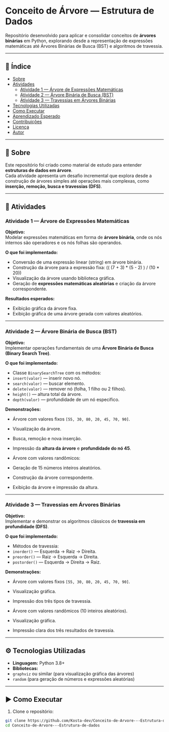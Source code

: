 # Conceito de Árvore — Estrutura de Dados

Repositório desenvolvido para aplicar e consolidar conceitos de **árvores binárias** em Python, explorando desde a representação de expressões matemáticas até Árvores Binárias de Busca (BST) e algoritmos de travessia.

---

## 📑 Índice

- [Sobre](#sobre)  
- [Atividades](#atividades)  
  - [Atividade 1 — Árvore de Expressões Matemáticas](#atividade-1--árvore-de-expressões-matemáticas)  
  - [Atividade 2 — Árvore Binária de Busca (BST)](#atividade-2--árvore-binária-de-busca-bst)  
  - [Atividade 3 — Travessias em Árvores Binárias](#atividade-3--travessias-em-árvores-binárias)  
- [Tecnologias Utilizadas](#tecnologias-utilizadas)  
- [Como Executar](#como-executar)  
- [Aprendizado Esperado](#aprendizado-esperado)  
- [Contribuições](#contribuições)  
- [Licença](#licença)  
- [Autor](#autor)  

---

## 📖 Sobre

Este repositório foi criado como material de estudo para entender **estruturas de dados em árvore**.  
Cada atividade apresenta um desafio incremental que explora desde a construção de árvores simples até operações mais complexas, como **inserção, remoção, busca e travessias (DFS)**.

---

## 📝 Atividades

### Atividade 1 — Árvore de Expressões Matemáticas  

**Objetivo:**  
Modelar expressões matemáticas em forma de **árvore binária**, onde os nós internos são operadores e os nós folhas são operandos.

**O que foi implementado:**  
- Conversão de uma expressão linear (string) em árvore binária.  
- Construção da árvore para a expressão fixa:  (( (7 + 3) * (5 - 2) ) / (10 * 20))
- Visualização da árvore usando biblioteca gráfica.  
- Geração de **expressões matemáticas aleatórias** e criação da árvore correspondente.  

**Resultados esperados:**  
- Exibição gráfica da árvore fixa.  
- Exibição gráfica de uma árvore gerada com valores aleatórios.  

---

### Atividade 2 — Árvore Binária de Busca (BST)

**Objetivo:**  
Implementar operações fundamentais de uma **Árvore Binária de Busca (Binary Search Tree)**.

**O que foi implementado:**  
- Classe `BinarySearchTree` com os métodos:  
- `insert(valor)` — inserir novo nó.  
- `search(valor)` — buscar elemento.  
- `delete(valor)` — remover nó (folha, 1 filho ou 2 filhos).  
- `height()` — altura total da árvore.  
- `depth(valor)` — profundidade de um nó específico.  

**Demonstrações:**  
- Árvore com valores fixos `[55, 30, 80, 20, 45, 70, 90]`.  
- Visualização da árvore.  
- Busca, remoção e nova inserção.  
- Impressão da **altura da árvore** e **profundidade do nó 45**.  

- Árvore com valores randômicos:  
- Geração de 15 números inteiros aleatórios.  
- Construção da árvore correspondente.  
- Exibição da árvore e impressão da altura.  

---

### Atividade 3 — Travessias em Árvores Binárias

**Objetivo:**  
Implementar e demonstrar os algoritmos clássicos de **travessia em profundidade (DFS)**.

**O que foi implementado:**  
- Métodos de travessia:  
- `inorder()` — Esquerda → Raiz → Direita.  
- `preorder()` — Raiz → Esquerda → Direita.  
- `postorder()` — Esquerda → Direita → Raiz.  

**Demonstrações:**  
- Árvore com valores fixos `[55, 30, 80, 20, 45, 70, 90]`.  
- Visualização gráfica.  
- Impressão dos três tipos de travessia.  

- Árvore com valores randômicos (10 inteiros aleatórios).  
- Visualização gráfica.  
- Impressão clara dos três resultados de travessia.  

---

## ⚙️ Tecnologias Utilizadas

- **Linguagem:** Python 3.8+  
- **Bibliotecas:**  
- `graphviz` ou similar (para visualização gráfica das árvores)  
- `random` (para geração de números e expressões aleatórias)  

---

## ▶️ Como Executar

1. Clone o repositório:
 ```bash
 git clone https://github.com/Kosta-dev/Conceito-de-Arvore---Estrutura-de-dados.git
 cd Conceito-de-Arvore---Estrutura-de-dados


